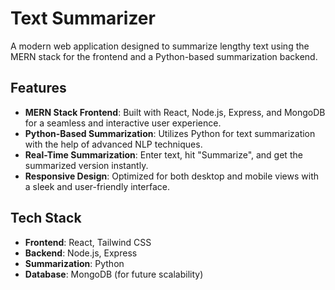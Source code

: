 # Text Summarizer

A modern web application designed to summarize lengthy text using the MERN stack for the frontend and a Python-based summarization backend. 

## Features

- **MERN Stack Frontend**: Built with React, Node.js, Express, and MongoDB for a seamless and interactive user experience.
- **Python-Based Summarization**: Utilizes Python for text summarization with the help of advanced NLP techniques.
- **Real-Time Summarization**: Enter text, hit "Summarize", and get the summarized version instantly.
- **Responsive Design**: Optimized for both desktop and mobile views with a sleek and user-friendly interface.

## Tech Stack

- **Frontend**: React, Tailwind CSS
- **Backend**: Node.js, Express
- **Summarization**: Python
- **Database**: MongoDB (for future scalability)


